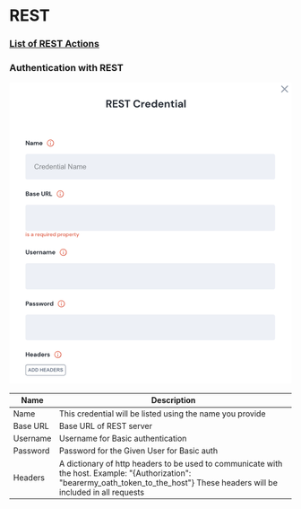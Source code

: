 # REST

### [List of REST Actions](../../lists/action\_REST.md)

### Authentication with REST

![Information needed to onboard REST connector](<../../.gitbook/assets/Screen Shot 2022-06-14 at 6.26.14 PM.png>)

| Name     | Description                                                                                                                                                                             |
| -------- | --------------------------------------------------------------------------------------------------------------------------------------------------------------------------------------- |
| Name     | This credential will be listed using the name you provide                                                                                                                               |
| Base URL | Base URL of REST server                                                                                                                                                                 |
| Username | Username for Basic authentication                                                                                                                                                       |
| Password | Password for the Given User for Basic auth                                                                                                                                              |
| Headers  | A dictionary of http headers to be used to communicate with the host. Example: "{Authorization": "bearermy\_oath\_token\_to\_the\_host"} These headers will be included in all requests |

